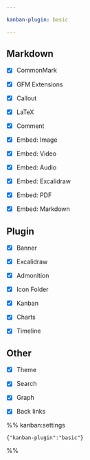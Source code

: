 ```yaml
---

kanban-plugin: basic

---
```


## Markdown

- [x] CommonMark
- [x] GFM Extensions
- [x] Callout
- [x] LaTeX
- [x] Comment
- [x] Embed: Image
- [x] Embed: Video
- [x] Embed: Audio
- [x] Embed: Excalidraw
- [x] Embed: PDF
- [x] Embed: Markdown


## Plugin

- [x] Banner
- [x] Excalidraw
- [x] Admonition
- [x] Icon Folder
- [x] Kanban
- [x] Charts
- [x] Timeline


## Other

- [x] Theme
- [x] Search
- [x] Graph
- [x] Back links




%% kanban:settings
```
{"kanban-plugin":"basic"}
```
%%
